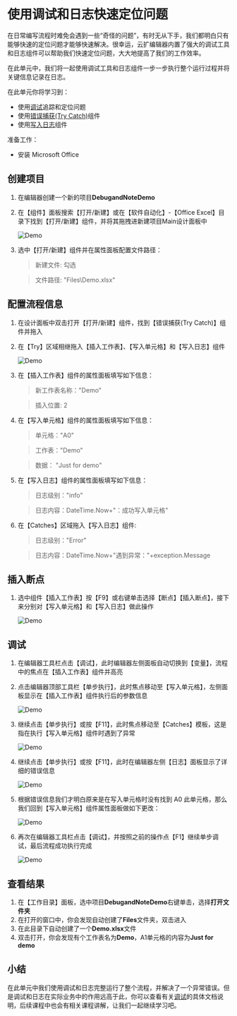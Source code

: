 # 使用调试和日志快速定位问题

在日常编写流程时难免会遇到一些“奇怪的问题”，有时无从下手，我们都明白只有能够快速的定位问题才能够快速解决。很幸运，云扩编辑器内置了强大的调试工具和日志组件可以帮助我们快速定位问题，大大地提高了我们的工作效率。

在此单元中，我们将一起使用调试工具和日志组件一步一步执行整个运行过程并将关键信息记录在日志。


在此单元你将学习到：
- 使用[调试](https://academy.encoo.com/zh-cn/wiki/Studio/Debugging.md)追踪和定位问题
- 使用[错误捕获(Try Catch)](https://academy.encoo.com/zh-cn/wiki/Activities/WorkflowControl/TryCatch.md)组件
- 使用[写入日志](https://academy.encoo.com/wiki/Activities/System/WriteLog.md)组件


准备工作：
- 安装 Microsoft Office

## 创建项目

1. 在编辑器创建一个新的项目**DebugandNoteDemo**
2. 在【组件】面板搜索【打开/新建】或在【软件自动化】-【Office Excel】目录下找到【打开/新建】组件，并将其拖拽进新建项目Main设计面板中

    ![Demo](https://docimages.blob.core.chinacloudapi.cn/images/EncooLearn/DebugAndNote/DebugDemo-1.png)

3. 选中【打开/新建】组件并在属性面板配置文件路径：

   > 新建文件: 勾选 

   > 文件路径: "Files\Demo.xlsx" 


## 配置流程信息

1. 在设计面板中双击打开【打开/新建】组件，找到【错误捕获(Try Catch)】组件并拖入
2. 在【Try】区域相继拖入【插入工作表】、【写入单元格】和【写入日志】组件

    ![Demo](https://docimages.blob.core.chinacloudapi.cn/images/EncooLearn/DebugAndNote/DD-2.png)

3. 在【插入工作表】组件的属性面板填写如下信息：

   > 新工作表名称："Demo"

   > 插入位置: 2

4. 在【写入单元格】组件的属性面板填写如下信息：

   > 单元格："A0"

   > 工作表："Demo"

   > 数据： "Just for demo"


5. 在【写入日志】组件的属性面板填写如下信息：

   > 日志级别："info"

   > 日志内容：DateTime.Now+"：成功写入单元格"


6. 在【Catches】区域拖入【写入日志】组件:

   > 日志级别："Error"
   
   > 日志内容：DateTime.Now+"遇到异常："+exception.Message


## 插入断点
1. 选中组件【插入工作表】按【F9】或右键单击选择【断点】【插入断点】，接下来分别对【写入单元格】和【写入日志】做此操作

    ![Demo](https://docimages.blob.core.chinacloudapi.cn/images/EncooLearn/DebugAndNote/DD-7.png)

## 调试
1. 在编辑器工具栏点击【调试】，此时编辑器左侧面板自动切换到【变量】，流程中的焦点在【插入工作表】组件并高亮
2. 点击编辑器顶部工具栏【单步执行】，此时焦点移动至【写入单元格】，左侧面板显示在【插入工作表】组件执行后的参数信息

    ![Demo](https://docimages.blob.core.chinacloudapi.cn/images/EncooLearn/DebugAndNote/DD-8.png)

3. 继续点击【单步执行】或按【F11】，此时焦点移动至【Catches】模板，这是指在执行【写入单元格】组件时遇到了异常

    ![Demo](https://docimages.blob.core.chinacloudapi.cn/images/EncooLearn/DebugAndNote/DD-12.png)

4. 继续点击【单步执行】或按【F11】，此时在编辑器左侧【日志】面板显示了详细的错误信息

    ![Demo](https://docimages.blob.core.chinacloudapi.cn/images/EncooLearn/DebugAndNote/DD-11.png)

4. 根据错误信息我们才明白原来是在写入单元格时没有找到 A0 此单元格，那么我们回到【写入单元格】组件属性面板做如下更改：

    ![Demo](https://docimages.blob.core.chinacloudapi.cn/images/EncooLearn/DebugAndNote/DD-13.png)

5. 再次在编辑器工具栏点击【调试】，并按照之前的操作点【F1】继续单步调试，最后流程成功执行完成

    ![Demo](https://docimages.blob.core.chinacloudapi.cn/images/EncooLearn/DebugAndNote/DD-14.png)

## 查看结果
1. 在【工作目录】面板，选中项目**DebugandNoteDemo**右键单击，选择**打开文件夹** 
2. 在打开的窗口中，你会发现自动创建了**Files**文件夹，双击进入
3. 在此目录下自动创建了一个**Demo.xlsx**文件
4. 双击打开，你会发现有个工作表名为**Demo**，A1单元格的内容为**Just for demo**


## 小结
在此单元中我们使用调试和日志完整运行了整个流程，并解决了一个异常错误。但是调试和日志在实际业务中的作用远高于此，你可以查看有关[调试](https://academy.bottime.com/wiki/Studio/Debugging.md?)的具体文档说明，后续课程中也会有相关课程讲解，让我们一起继续学习吧。
